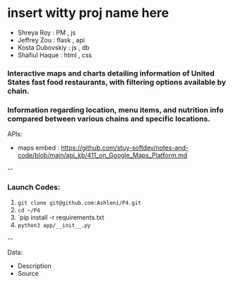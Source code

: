 # insert witty proj name here

* Shreya Roy : PM , js
* Jeffrey Zou : flask , api
* Kosta Dubovskiy : js , db
* Shafiul Haque : html , css


### Interactive maps and charts detailing information of United States fast food restaurants, with filtering options available by chain.
### Information regarding location, menu items, and nutrition info compared between various chains and specific locations.

APIs:
* maps embed : https://github.com/stuy-softdev/notes-and-code/blob/main/api_kb/411_on_Google_Maps_Platform.md 

--

### Launch Codes:
1. `git clone git@github.com:Ashleni/P4.git`
2. `cd ~/P4`
3. `pip install -r requirements.txt
4. `python3 app/__init__.py`


--

Data:
* Description
* Source


